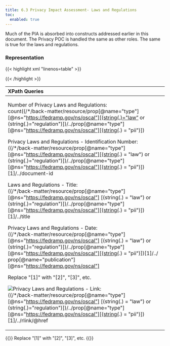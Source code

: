 ```yaml
---
title: 6.3 Privacy Impact Assessment- Laws and Regulations
toc:
  enabled: true
---
```


Much of the PIA is absorbed into constructs addressed earlier in this document. The Privacy POC is handled the same as other roles. The same is true for the laws and regulations.

### **Representation**

{{< highlight xml "linenos=table" >}}
   <!-- cut -->
   <back-matter>
      <resource uuid="uuid-value">
         <title>[SAMPLE]Privacy-Related Law Citation</title>
         <prop name="type" ns=https://fedramp.gov/ns/oscal value=”law”/>
         <prop name="type" ns=https://fedramp.gov/ns/oscal value=”pii”/ >
         <document-id" scheme="https://www.doi.org/" value=”Identification Number”/>
         <prop name="publication" ns=https://fedramp.gov/ns/oscal” value=”Publication”>
         <rlink href="https://domain.example/path/to/document.pdf" / >
      </resource>
   </back-matter>
{{< /highlight >}}

|**XPath Queries**|
| :- |
|<p>Number of Privacy Laws and Regulations:<br>count((/\*/back-matter/resource/prop[@name="type"][@ns="https://fedramp.gov/ns/oscal"]‌[(string(.)="law” or (string(.)="regulation")])/../prop[@name="type"]‌[@ns="https://fedramp.gov/ns/oscal"][(string(.) = "pii")])</p><p>Privacy Laws and Regulations - Identification Number:<br>((/\*/back-matter/resource/prop[@name="type"][@ns="https://fedramp.gov/ns/oscal"]‌[(string(.) = "law") or (string(.)="regulation")])/../prop[@name="type"]‌[@ns="https://fedramp.gov/ns/oscal"][(string(.) = "pii")])[1]/../document-id‌</p><p>Laws and Regulations - Title:<br>((/\*/back-matter/resource/prop[@name="type"][@ns="https://fedramp.gov/ns/oscal"]‌ [(string(.) = "law") or (string(.)="regulation")])/../prop[@name="type"]‌ [@ns="https://fedramp.gov/ns/oscal"][(string(.) = "pii")])[1]/../title</p><p>Privacy Laws and Regulations - Date:<br>((/\*/back-matter/resource/prop[@name="type"][@ns="https://fedramp.gov/ns/oscal"]‌ [(string(.) = "law") or (string(.)="regulation")])/../prop[@name="type"]‌ [@ns="https://fedramp.gov/ns/oscal"]‌[(string(.) = "pii")])[1]/../ ‌prop[@name="publication"][@ns="https://fedramp.gov/ns/oscal"]</p><p>Replace "[1]" with "[2]", "[3]", etc.</p><p>![](Aspose.Words.7bfddc9e-5b98-4429-b7c2-765eea0b5316.116.png)Privacy Laws and Regulations - Link:<br>((/\*/back-matter/resource/prop[@name="type"][@ns="https://fedramp.gov/ns/oscal"]‌ [(string(.) = "law") or (string(.)="regulation")])/../prop[@name="type"]‌ [@ns="https://fedramp.gov/ns/oscal"]‌[(string(.) = "pii")])[1]/../rlink/@href</p><p></p>|


{{<callout>}}
Replace "[1]" with "[2]", "[3]", etc.
{{</callout>}}